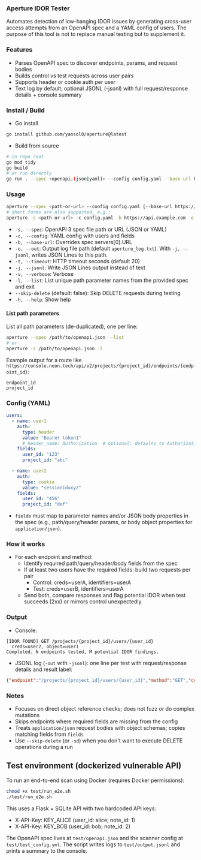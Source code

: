 ### Aperture IDOR Tester

Automates detection of low-hanging IDOR issues by generating cross-user access attempts from an OpenAPI spec and a YAML config of users.
The purpose of this tool is not to replace manual testing but to supplement it.

### Features
- Parses OpenAPI spec to discover endpoints, params, and request bodies
- Builds control vs test requests across user pairs
- Supports header or cookie auth per user
- Text log by default; optional JSONL (-jsonl) with full request/response details + console summary

### Install / Build
- Go install
```sh
go install github.com/yansol0/aperture@latest
```

- Build from source
```bash
# in repo root
go mod tidy
go build
# or run directly
go run . --spec <openapi.(json|yaml)> --config config.yaml --base-url https://api.example.com --out aperture_log.jsonl --jsonl -v
```

### Usage
```bash
aperture --spec <path-or-url> --config config.yaml [--base-url https://api.example.com] [--out aperture_log.(txt|jsonl)] [--timeout 20] [--jsonl] [-v] [--list] [--skip-delete]
# short forms are also supported, e.g.:
aperture -s <path-or-url> -c config.yaml -b https://api.example.com -o aperture_log.jsonl -t 20 -j -v -l
```
- `-s, --spec`: OpenAPI 3 spec file path or URL (JSON or YAML)
- `-c, --config`: YAML config with users and fields
- `-b, --base-url`: Overrides spec servers[0].URL
- `-o, --out`: Output log file path (default `aperture_log.txt`). With `-j, --jsonl`, writes JSON Lines to this path.
- `-t, --timeout`: HTTP timeout seconds (default 20)
- `-j, --jsonl`: Write JSON Lines output instead of text
- `-v, --verbose`: Verbose
- `-l, --list`: List unique path parameter names from the provided spec and exit
- `--skip-delete` (default: false): Skip DELETE requests during testing
- `-h, --help`: Show help

#### List path parameters
List all path parameters (de-duplicated), one per line:
```bash
aperture --spec /path/to/openapi.json --list
# or
aperture -s /path/to/openapi.json -l
```
Example output for a route like `https://console.neon.tech/api/v2/projects/{project_id}/endpoints/{endpoint_id}`:
```text
endpoint_id
project_id
```

### Config (YAML)
```yaml
users:
  - name: user1
    auth:
      type: header
      value: "Bearer token1"
      # header_name: Authorization  # optional; defaults to Authorization
    fields:
      user_id: "123"
      project_id: "abc"

  - name: user2
    auth:
      type: cookie
      value: "sessionid=xyz"
    fields:
      user_id: "456"
      project_id: "def"
```
- `fields` must map to parameter names and/or JSON body properties in the spec (e.g., path/query/header params, or body object properties for `application/json`).

### How it works
- For each endpoint and method:
  - Identify required path/query/header/body fields from the spec
  - If at least two users have the required fields: build two requests per pair
    - Control: creds=userA, identifiers=userA
    - Test: creds=userB, identifiers=userA
  - Send both, compare responses and flag potential IDOR when test succeeds (2xx) or mirrors control unexpectedly

### Output
- Console:
```text
[IDOR FOUND] GET /projects/{project_id}/users/{user_id}
  creds=user2, object=user1
Completed. N endpoints tested, M potential IDOR findings.
```
- JSONL log (`-out` with `-jsonl`): one line per test with request/response details and result label:
```json
{"endpoint":"/projects/{project_id}/users/{user_id}","method":"GET","control":{...},"test":{...},"result":"IDOR FOUND"}
```

### Notes
- Focuses on direct object reference checks; does not fuzz or do complex mutations
- Skips endpoints where required fields are missing from the config
- Treats `application/json` request bodies with object schemas; copies matching fields from `fields`
- Use `--skip-delete` (or `-sd`) when you don't want to execute DELETE operations during a run

## Test environment (dockerized vulnerable API)

To run an end-to-end scan using Docker (requires Docker permissions):

```bash
chmod +x test/run_e2e.sh
./test/run_e2e.sh
```

This uses a Flask + SQLite API with two hardcoded API keys:
- X-API-Key: KEY_ALICE (user_id: alice; note_id: 1)
- X-API-Key: KEY_BOB (user_id: bob; note_id: 2)

The OpenAPI spec lives at `test/openapi.json` and the scanner config at `test/test_config.yml`. The script writes logs to `test/output.jsonl` and prints a summary to the console.
